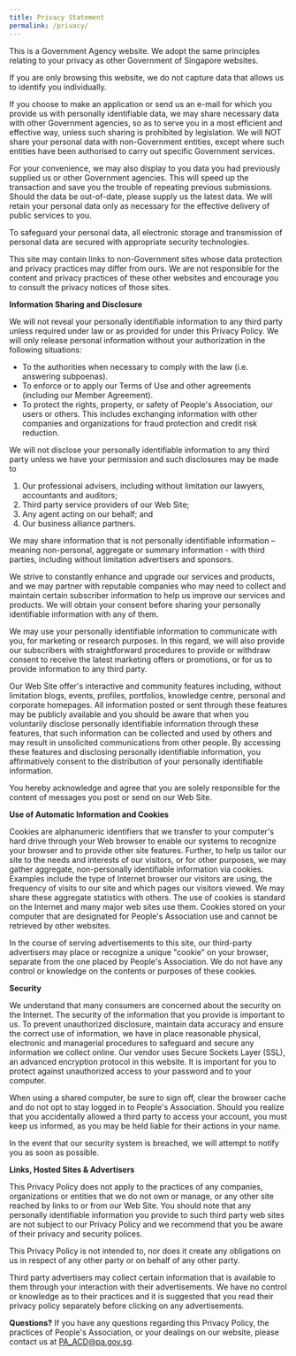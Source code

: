 ```yaml
---
title: Privacy Statement
permalink: /privacy/
---
```

This is a Government Agency website. We adopt the same principles relating to your privacy as other Government of Singapore websites.

If you are only browsing this website, we do not capture data that allows us to identify you individually.

If you choose to make an application or send us an e-mail for which you provide us with personally identifiable data, we may share necessary data with other Government agencies, so as to serve you in a most efficient and effective way, unless such sharing is prohibited by legislation. We will NOT share your personal data with non-Government entities, except where such entities have been authorised to carry out specific Government services.

For your convenience, we may also display to you data you had previously supplied us or other Government agencies. This will speed up the transaction and save you the trouble of repeating previous submissions. Should the data be out-of-date, please supply us the latest data. We will retain your personal data only as necessary for the effective delivery of public services to you.

To safeguard your personal data, all electronic storage and transmission of personal data are secured with appropriate security technologies.

This site may contain links to non-Government sites whose data protection and privacy practices may differ from ours. We are not responsible for the content and privacy practices of these other websites and encourage you to consult the privacy notices of those sites.

**Information Sharing and Disclosure**

We will not reveal your personally identifiable information to any third party unless required under law or as provided for under this Privacy Policy. We will only release personal information without your authorization in the following situations:
* To the authorities when necessary to comply with the law (i.e. answering subpoenas).
* To enforce or to apply our Terms of Use and other agreements (including our Member Agreement).
* To protect the rights, property, or safety of People's Association, our users or others. This includes exchanging information with other companies and organizations for fraud protection and credit risk reduction.

We will not disclose your personally identifiable information to any third party unless we have your permission and such disclosures may be made to
1. Our professional advisers, including without limitation our lawyers, accountants and auditors;
2. Third party service providers of our Web Site;
3. Any agent acting on our behalf; and
4. Our business alliance partners.

We may share information that is not personally identifiable information – meaning non-personal, aggregate or summary information - with third parties, including without limitation advertisers and sponsors.

We strive to constantly enhance and upgrade our services and products, and we may partner with reputable companies who may need to collect and maintain certain subscriber information to help us improve our services and products. We will obtain your consent before sharing your personally identifiable information with any of them.

We may use your personally identifiable information to communicate with you, for marketing or research purposes. In this regard, we will also provide our subscribers with straightforward procedures to provide or withdraw consent to receive the latest marketing offers or promotions, or for us to provide information to any third party.

Our Web Site offer's interactive and community features including, without limitation blogs, events, profiles, portfolios, knowledge centre, personal and corporate homepages. All information posted or sent through these features may be publicly available and you should be aware that when you voluntarily disclose personally identifiable information through these features, that such information can be collected and used by others and may result in unsolicited communications from other people. By accessing these features and disclosing personally identifiable information, you affirmatively consent to the distribution of your personally identifiable information.

You hereby acknowledge and agree that you are solely responsible for the content of messages you post or send on our Web Site.

**Use of Automatic Information and Cookies**

Cookies are alphanumeric identifiers that we transfer to your computer's hard drive through your Web browser to enable our systems to recognize your browser and to provide other site features. Further, to help us tailor our site to the needs and interests of our visitors, or for other purposes, we may gather aggregate, non-personally identifiable information via cookies. Examples include the type of Internet browser our visitors are using, the frequency of visits to our site and which pages our visitors viewed. We may share these aggregate statistics with others. The use of cookies is standard on the Internet and many major web sites use them. Cookies stored on your computer that are designated for People's Association use and cannot be retrieved by other websites.

In the course of serving advertisements to this site, our third-party advertisers may place or recognize a unique "cookie" on your browser, separate from the one placed by People's Association. We do not have any control or knowledge on the contents or purposes of these cookies.

**Security**

We understand that many consumers are concerned about the security on the Internet. The security of the information that you provide is important to us. To prevent unauthorized disclosure, maintain data accuracy and ensure the correct use of information, we have in place reasonable physical, electronic and managerial procedures to safeguard and secure any information we collect online. Our vendor uses Secure Sockets Layer (SSL), an advanced encryption protocol in this website. It is important for you to protect against unauthorized access to your password and to your computer.

When using a shared computer, be sure to sign off, clear the browser cache and do not opt to stay logged in to People's Association. Should you realize that you accidentally allowed a third party to access your account, you must keep us informed, as you may be held liable for their actions in your name.

In the event that our security system is breached, we will attempt to notify you as soon as possible.

**Links, Hosted Sites & Advertisers**

This Privacy Policy does not apply to the practices of any companies, organizations or entities that we do not own or manage, or any other site reached by links to or from our Web Site. You should note that any personally identifiable information you provide to such third party web sites are not subject to our Privacy Policy and we recommend that you be aware of their privacy and security polices.

This Privacy Policy is not intended to, nor does it create any obligations on us in respect of any other party or on behalf of any other party.

Third party advertisers may collect certain information that is available to them through your interaction with their advertisements. We have no control or knowledge as to their practices and it is suggested that you read their privacy policy separately before clicking on any advertisements.

**Questions?**
If you have any questions regarding this Privacy Policy, the practices of People's Association, or your dealings on our website, please contact us at <a href="mailto:PA_ACD@pa.gov.sg">PA_ACD@pa.gov.sg</a>.

